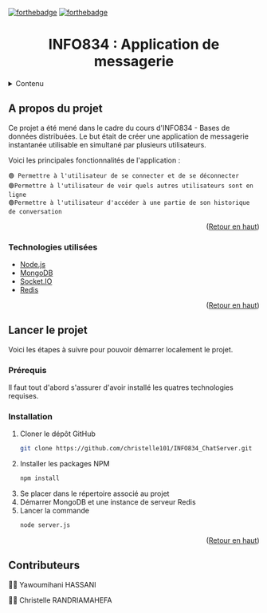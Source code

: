<div id="top"></div>



[![forthebadge](https://forthebadge.com/images/badges/made-with-javascript.svg)](https://forthebadge.com)
[![forthebadge](https://forthebadge.com/images/badges/powered-by-coffee.svg)](https://forthebadge.com)


  <h1 align="center">INFO834 : Application de messagerie</h1>


<!-- TABLE OF CONTENTS -->
<details>
  <summary>Contenu</summary>
  <ol>
    <li>
      <a href="#about-the-project">A propos du projet</a>
      <ul>
        <li><a href="#built-with">Technologies utilisées</a></li>
      </ul>
    </li>
    <li>
      <a href="#getting-started">Lancer le projet</a>
      <ul>
        <li><a href="#prerequisites">Prérequis</a></li>
        <li><a href="#installation">Installation</a></li>
      </ul>
    </li>
    <li><a href="#roadmap">Progression</a></li>
    <li><a href="#contributing">Contributeurs</a></li>
  </ol>
</details>



<!-- ABOUT THE PROJECT -->
## A propos du projet


Ce projet a été mené dans le cadre du cours d'INFO834 - Bases de données distribuées. Le but était de créer une application de messagerie instantanée utilisable en simultané par plusieurs utilisateurs.

Voici les principales fonctionnalités de l'application :
~~~
🟢 Permettre à l'utilisateur de se connecter et de se déconnecter
🟢Permettre à l'utilisateur de voir quels autres utilisateurs sont en ligne
🟢Permettre à l'utilisateur d'accéder à une partie de son historique de conversation
~~~
<p align="right">(<a href="#top">Retour en haut</a>)</p>


### Technologies utilisées

* [Node.js](https://nodejs.org/)
* [MongoDB](https://www.mongodb.com/)
* [Socket.IO](https://socket.io/)
* [Redis](https://redis.io/)
<p align="right">(<a href="#top">Retour en haut</a>)</p>



<!-- GETTING STARTED -->
## Lancer le projet

Voici les étapes à suivre pour pouvoir démarrer localement le projet.

### Prérequis

Il faut tout d'abord s'assurer d'avoir installé les quatres technologies requises.

### Installation


1. Cloner le dépôt GitHub
   ```sh
   git clone https://github.com/christelle101/INFO834_ChatServer.git
   ```
2. Installer les packages NPM
   ```sh
   npm install
   ```
3. Se placer dans le répertoire associé au projet
4. Démarrer MongoDB et une instance de serveur Redis
5. Lancer la commande
   ```sh
   node server.js
   ```

<p align="right">(<a href="#top">Retour en haut</a>)</p>


<!-- CONTRIBUTING -->
## Contributeurs

🙍‍♀️ Yawoumihani HASSANI

🙆‍♀️ Christelle RANDRIAMAHEFA
